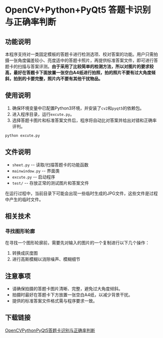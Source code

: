 # OpenCV+Python+PyQt5 答题卡识别与正确率判断

## 功能说明
本程序支持对一类固定模板的答题卡进行检测选项、校对答案的功能。用户只需拍摄一张角度偏差较小、亮度适中的答题卡照片，再提供标准答案文件，即可进行答题卡的扫描与答案评测。**由于采用了比较简单的检测方法，所以对图片的要求较高，最好在答题卡下面放置一张空白A4纸进行拍照，拍的照片不要有过大角度倾斜，拍到的卡要完整，照片内不要有其他干扰物品。**

## 使用说明
1. 确保环境变量中已配置Python3环境，并安装了`cv2`和`pyqt5`的依赖包。
2. 进入程序目录，运行`excute.py`。
3. 选择答题卡图片和标准答案文件后，程序将自动比对答案并给出对错和正确率评判。

```bash
python excute.py
```

## 文件说明
- `sheet.py` -- 读取/扫描答题卡的功能函数
- `mainwindow.py` -- 界面类
- `excute.py` -- 启动程序
- `test/` -- 存放正常的测试图片和答案文件

在运行过程中，当前目录下可能会出现一些临时生成的JPG文件，这些文件是过程中产生的临时文件。

## 相关技术
### 寻找图形轮廓
在寻找一个图形轮廓前，需要先对输入的图片的一个复制进行以下几个操作：
1. 转换成灰度图
2. 进行高斯模糊以消除噪声、模糊细节

## 注意事项
- 请确保拍摄的答题卡图片清晰、完整，避免过大角度倾斜。
- 拍摄时最好在答题卡下方放置一张空白A4纸，以减少背景干扰。
- 提供的标准答案文件格式需与程序要求一致。

## 下载链接

[OpenCVPythonPyQt5答题卡识别与正确率判断](https://pan.quark.cn/s/59aee5e25da7)
